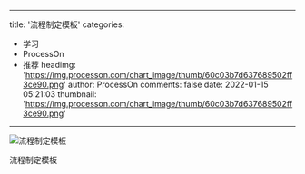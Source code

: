 
---
title: '流程制定模板'
categories: 
 - 学习
 - ProcessOn
 - 推荐
headimg: 'https://img.processon.com/chart_image/thumb/60c03b7d637689502ff3ce90.png'
author: ProcessOn
comments: false
date: 2022-01-15 05:21:03
thumbnail: 'https://img.processon.com/chart_image/thumb/60c03b7d637689502ff3ce90.png'
---

<div>   
<img class="thumb" alt="流程制定模板" src="https://img.processon.com/chart_image/thumb/60c03b7d637689502ff3ce90.png" referrerpolicy="no-referrer">
<p>流程制定模板</p>  
</div>
            